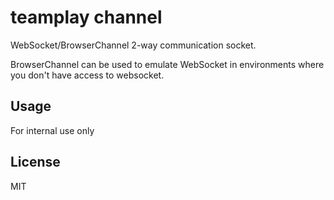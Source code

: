 # teamplay channel

WebSocket/BrowserChannel 2-way communication socket.

BrowserChannel can be used to emulate WebSocket in environments where you don't have access to websocket.

## Usage

For internal use only

## License

MIT
